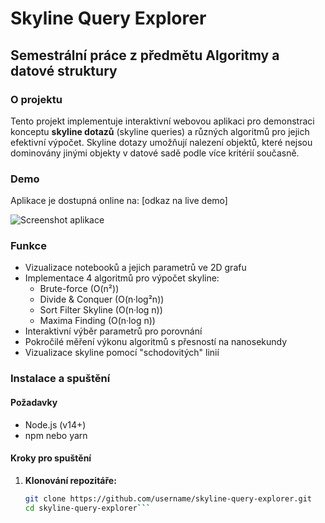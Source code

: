 # Skyline Query Explorer

## Semestrální práce z předmětu Algoritmy a datové struktury

### O projektu

Tento projekt implementuje interaktivní webovou aplikaci pro demonstraci konceptu **skyline dotazů** (skyline queries) a různých algoritmů pro jejich efektivní výpočet. Skyline dotazy umožňují nalezení objektů, které nejsou dominovány jinými objekty v datové sadě podle více kritérií současně.

### Demo

Aplikace je dostupná online na: [odkaz na live demo]

![Screenshot aplikace](screenshot.png)

### Funkce

- Vizualizace notebooků a jejich parametrů ve 2D grafu
- Implementace 4 algoritmů pro výpočet skyline:
  - Brute-force (O(n²))
  - Divide & Conquer (O(n·log²n))
  - Sort Filter Skyline (O(n·log n))
  - Maxima Finding (O(n·log n))
- Interaktivní výběr parametrů pro porovnání
- Pokročilé měření výkonu algoritmů s přesností na nanosekundy
- Vizualizace skyline pomocí "schodovitých" linií

### Instalace a spuštění

#### Požadavky
- Node.js (v14+)
- npm nebo yarn

#### Kroky pro spuštění

1. **Klonování repozitáře:**
   ```bash
   git clone https://github.com/username/skyline-query-explorer.git
   cd skyline-query-explorer```

